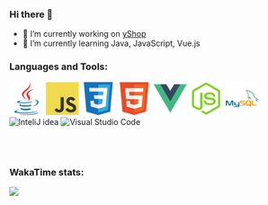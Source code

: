 ### Hi there 👋

- 🔭 I’m currently working on [yShop](https://yshop.pl)
- 🌱 I’m currently learning Java, JavaScript, Vue.js

<h3 align="left">Languages and Tools:</h3>
<p align="left">
   <img src="https://raw.githubusercontent.com/devicons/devicon/master/icons/java/java-original.svg" alt="Java" width="60" height="60"/>
   <img src="https://raw.githubusercontent.com/devicons/devicon/master/icons/javascript/javascript-original.svg" alt="JavaScript" width="60" height="60"/>
   <img src="https://raw.githubusercontent.com/devicons/devicon/master/icons/css3/css3-original.svg" alt="CSS" width="60" height="60"/>
   <img src="https://raw.githubusercontent.com/devicons/devicon/master/icons/html5/html5-original.svg" alt="HTML" width="60" height="60"/>
   <img src="https://raw.githubusercontent.com/devicons/devicon/master/icons/vuejs/vuejs-original.svg" alt="Vue.js" width="60" height="60"/>
   <img src="https://raw.githubusercontent.com/devicons/devicon/master/icons/nodejs/nodejs-original.svg" alt="Node.js" width="60" height="60"/>
   <img src="https://raw.githubusercontent.com/devicons/devicon/master/icons/mysql/mysql-original-wordmark.svg" alt="MySQL" width="60" height="60"/>
   <img src="https://i.imgur.com/5M2hirY.png" alt="InteliJ idea" width="60" height="60"/>
   <img src="https://i.imgur.com/Bvh0zpZ.png" alt="Visual Studio Code" width="60" height="60"/>
</p>
<br>
<br>
<h3 align="left">WakaTime stats:</h3>
<img align="left" width="400px" src="https://github-readme-stats.vercel.app/api/wakatime?username=WiktorDev&show_icons=true" />
